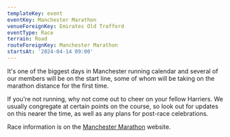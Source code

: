 ```yaml
---
templateKey: event
eventKey: Manchester Marathon
venueForeignKey: Emirates Old Trafford
eventType: Race
terrain: Road
routeForeignKey: Manchester Marathon
startsAt: '2024-04-14 09:00'
---
```

It's one of the biggest days in Manchester running calendar and several of our members will be on the start line, 
some of whom will be taking on the marathon distance for the first time.

If you're not running, why not come out to cheer on your fellow Harriers. We usually congregate at certain points on 
the course, so look out for updates on this nearer the time, as well as any plans for post-race celebrations.

Race information is on the [Manchester Marathon](https://www.manchestermarathon.co.uk/home/) website.

